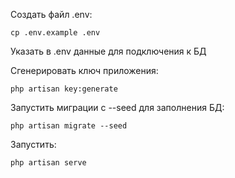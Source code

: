 Создать файл .env:

`cp .env.example .env`

Указать в .env данные для подключения к БД

Сгенерировать ключ приложения:

`php artisan key:generate`

Запустить миграции c --seed для заполнения БД:

`php artisan migrate --seed`


Запустить:

`php artisan serve`